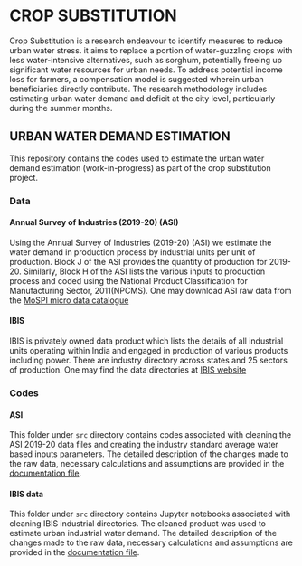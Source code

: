 
# CROP SUBSTITUTION

Crop Substitution is a research endeavour to identify measures to reduce urban water stress. it aims to replace a portion of water-guzzling crops with less water-intensive alternatives, such as sorghum, potentially freeing up significant water resources for urban needs. To address potential income loss for farmers, a compensation model is suggested wherein urban beneficiaries directly contribute. The research methodology includes estimating urban water demand and deficit at the city level, particularly during the summer months.

## URBAN WATER DEMAND ESTIMATION
This repository contains the codes used to estimate the urban water demand estimation (work-in-progress) as part of the crop substitution project. 

### Data

#### Annual Survey of Industries (2019-20) (ASI)
Using the Annual Survey of Industries (2019-20) (ASI) we estimate the water demand in production process by industrial units per unit of production.  Block J of the ASI provides the quantity of production for 2019-20. Similarly, Block H of the ASI lists the various inputs to production process and coded using the National Product Classification for Manufacturing Sector, 2011(NPCMS).  One may download ASI raw data from the [MoSPI micro data catalogue](https://microdata.gov.in/NADA/index.php/catalog/ASI/?page=1&sort_order=desc&ps=15&repo=ASI) 

#### IBIS
IBIS is privately owned data product which lists the details of all industrial units operating within India and engaged in production of various products including power. There are industry directory across states and 25 sectors of production. One may find the data directories at [IBIS website](https://www.industry-focus.net/)

### Codes

#### ASI
This folder under `src` directory contains codes associated with cleaning the ASI 2019-20 data files and creating the industry standard average water based inputs parameters. The detailed description of the changes made to the raw data, necessary calculations and assumptions are provided in the [documentation file](https://github.com/ewannthomas/crop_substitution/blob/master/docs/data_docs/ASI_calculations.md). 


#### IBIS data
This folder under `src` directory contains Jupyter notebooks associated with cleaning IBIS industrial directories. The cleaned product was used to estimate urban industrial water demand. The detailed description of the changes made to the raw data, necessary calculations and assumptions are provided in the [documentation file](https://github.com/ewannthomas/crop_substitution/blob/master/docs/data_docs/ibis_changes.md). 
